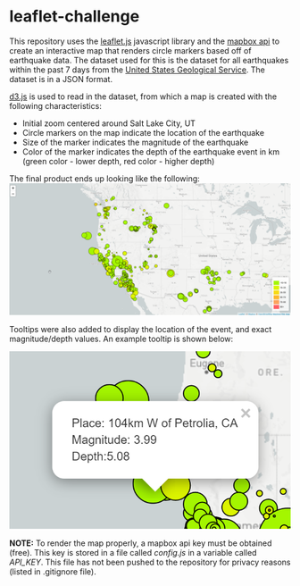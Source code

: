 # leaflet-challenge

This repository uses the [leaflet.js](https://leafletjs.com/reference-1.7.1.html) javascript library and the [mapbox api](https://docs.mapbox.com/api/overview/) to create an interactive map that renders circle markers based off of earthquake data. The dataset used for this is the dataset for all earthquakes within the past 7 days from the [United States Geological Service](https://earthquake.usgs.gov/earthquakes/feed/v1.0/geojson.php). The dataset is in a JSON format.

[d3.js](https://d3js.org/) is used to read in the dataset, from which a map is created with the following characteristics:
* Initial zoom centered around Salt Lake City, UT
* Circle markers on the map indicate the location of the earthquake
* Size of the marker indicates the magnitude of the earthquake
* Color of the marker indicates the depth of the earthquake event in km (green color - lower depth, red color - higher depth)

The final product ends up looking like the following:
![output](images/sample_output.png)

Tooltips were also added to display the location of the event, and exact magnitude/depth values. An example tooltip is shown below:

![tooltip](images/sample_tooltip.png)

**NOTE:** To render the map properly, a mapbox api key must be obtained (free). This key is stored in a file called *config.js* in a variable called *API_KEY*. This file has not been pushed to the repository for privacy reasons (listed in .gitignore file). 
